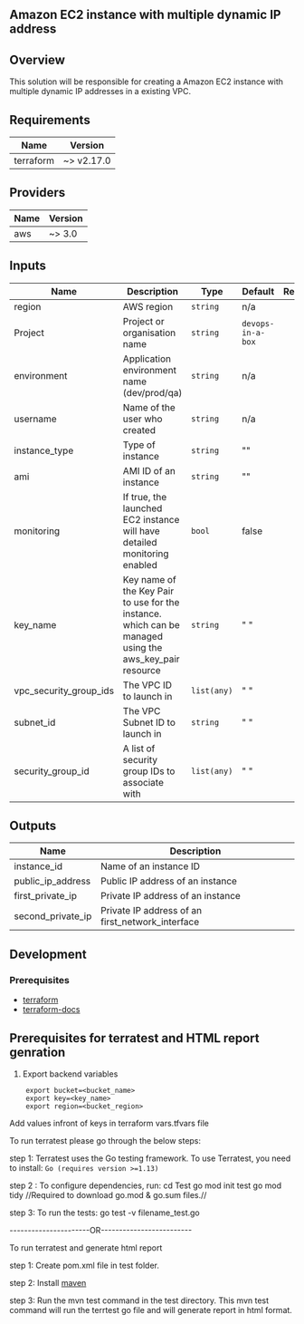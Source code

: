 ## Amazon EC2 instance with multiple dynamic  IP address 

## Overview

This solution will be responsible for creating a Amazon EC2 instance with multiple dynamic IP addresses in a existing VPC.

## Requirements

| Name | Version |
|------|---------|
| terraform | ~> v2.17.0 |

## Providers

| Name | Version |
|------|---------|
| aws | ~> 3.0 |

## Inputs

| Name | Description | Type | Default | Required |
|------|-------------|------|---------|:--------:|
| region | AWS region | `string` | n/a | yes |
| Project | Project or organisation name | `string` | `devops-in-a-box` | yes |
| environment | Application environment name (dev/prod/qa) | `string` | n/a | yes |
| username | Name of the user who created  | `string` | n/a | yes |
| instance_type | Type of instance |`string`| "" | yes |
| ami | AMI ID of an instance | `string` | ""  | yes |
| monitoring |If true, the launched EC2 instance will have detailed monitoring enabled | `bool` | false| no |
| key_name | Key name of the Key Pair to use for the instance. which can be managed using the aws_key_pair resource | `string` |" "| yes |
| vpc_security_group_ids | The VPC ID to launch in | `list(any)` |" "| yes | 
| subnet_id | The VPC Subnet ID to launch in | `string` | " " | yes |
| security_group_id | A list of security group IDs to associate with | `list(any)` |" "| yes |



## Outputs

| Name | Description |
|------|-------------|
| instance_id         | Name of an instance  ID                             |
| public_ip_address   | Public IP address of an instance                    |
| first_private_ip    | Private IP address of an instance                   |
| second_private_ip   | Private IP address of an first_network_interface    |

## Development

### Prerequisites

- [terraform](https://learn.hashicorp.com/terraform/getting-started/install#installing-terraform)
- [terraform-docs](https://github.com/segmentio/terraform-docs)

## Prerequisites for terratest and HTML report genration

1. Export backend variables
```
    export bucket=<bucket_name>
    export key=<key_name>
    export region=<bucket_region>
```
 
 Add values infront of keys in terraform vars.tfvars file


To run terratest
please go through the below steps:

step 1: Terratest uses the Go   testing framework. To use Terratest, you need to install:
            `Go (requires version >=1.13)`

step 2 : To configure dependencies, run:
        cd Test
        go mod init test
        go mod tidy      //Required to download go.mod & go.sum files.//

step 3: To run the tests:
        go test -v filename_test.go
        
        
----------------------OR-------------------------

To run terratest and generate html report

step 1: Create pom.xml file in test folder.

step 2: Install [maven](https://maven.apache.org/install.html)

step 3: Run the mvn test command in  the test directory. This mvn test command will run the terrtest go file and will generate report in html format.


